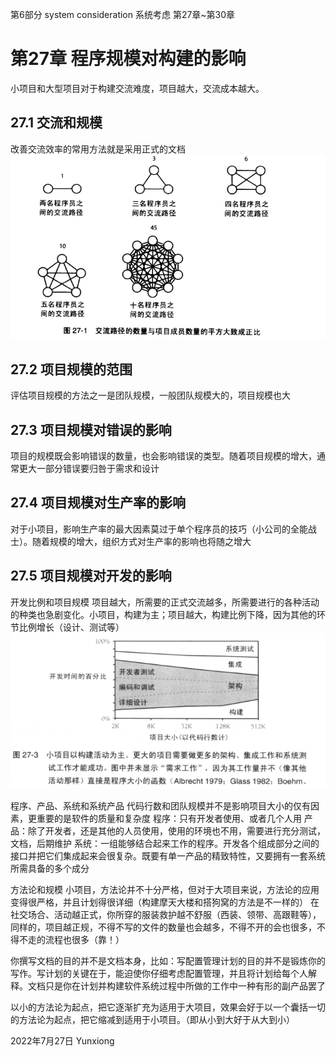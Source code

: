 第6部分 system consideration 系统考虑
	第27章~第30章

# 第27章 程序规模对构建的影响
小项目和大型项目对于构建交流难度，项目越大，交流成本越大。
## 27.1 交流和规模
改善交流效率的常用方法就是采用正式的文档
![](_assets/_file_代码大全（第二版）第27章%20程序规模对构建的影响/img-代码大全（第二版）第27章%20程序规模对构建的影响-20220727_103956743.png)
## 27.2 项目规模的范围
评估项目规模的方法之一是团队规模，一般团队规模大的，项目规模也大

## 27.3 项目规模对错误的影响
项目的规模既会影响错误的数量，也会影响错误的类型。随着项目规模的增大，通常更大一部分错误要归咎于需求和设计

## 27.4 项目规模对生产率的影响
对于小项目，影响生产率的最大因素莫过于单个程序员的技巧（小公司的全能战士）。随着规模的增大，组织方式对生产率的影响也将随之增大

## 27.5 项目规模对开发的影响
开发比例和项目规模
项目越大，所需要的正式交流越多，所需要进行的各种活动的种类也急剧变化。小项目，构建为主；项目越大，构建比例下降，因为其他的环节比例增长（设计、测试等）
![](_assets/_file_代码大全（第二版）第27章%20程序规模对构建的影响/img-代码大全（第二版）第27章%20程序规模对构建的影响-20220727_105245922.png)

程序、产品、系统和系统产品
代码行数和团队规模并不是影响项目大小的仅有因素，更重要的是软件的质量和复杂度
程序：只有开发者使用、或者几个人用
产品：除了开发者，还是其他的人员使用，使用的环境也不用，需要进行充分测试，文档，后期维护
系统：一组能够结合起来工作的程序。开发各个组成部分之间的接口并把它们集成起来会很复杂。既要有单一产品的精致特性，又要拥有一套系统所需具备的多个成分

方法论和规模
小项目，方法论并不十分严格，但对于大项目来说，方法论的应用变得很严格，并且计划得很详细（构建摩天大楼和搭狗窝的方法是不一样的）
在社交场合、活动越正式，你所穿的服装救护越不舒服（西装、领带、高跟鞋等），同样的，项目越正规，不得不写的文件的数量也会越多，不得不开的会也很多，不得不走的流程也很多（靠！）

你撰写文档的目的并不是文档本身，比如：写配置管理计划的目的并不是锻炼你的写作。写计划的关键在于，能迫使你仔细考虑配置管理，并且将计划给每个人解释。文档只是你在计划并构建软件系统过程中所做的工作中一种有形的副产品罢了

以小的方法论为起点，把它逐渐扩充为适用于大项目，效果会好于以一个囊括一切的方法论为起点，把它缩减到适用于小项目。（即从小到大好于从大到小）

2022年7月27日
Yunxiong
